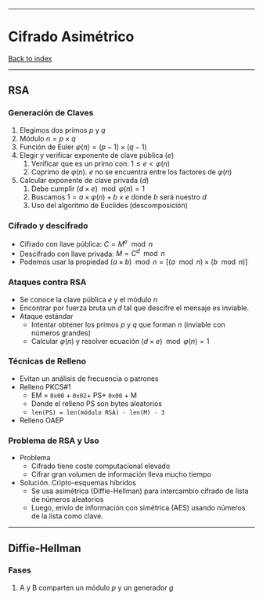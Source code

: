 
---
# Cifrado Asimétrico

[Back to index](../README.md)

---

## RSA
### Generación de Claves
1. Elegimos dos primos $p$ y $q$
2. Módulo $n=p\times q$
3. Función de Euler $\varphi(n) = (p-1)\times (q-1)$
4. Elegir y verificar exponente de clave pública ($e$)
	1. Verificar que es un primo con: $1\leq e < \varphi(n)$
	2. Coprimo de $\varphi(n)$. $e$ no se encuentra entre los factores de $\varphi(n)$
5. Calcular exponente de clave privada ($d$)
	1. Debe cumplir $(d\times e) \mod \varphi(n) = 1$
	2. Buscamos $1=a\times \varphi(n) + b \times e$ donde $b$ será nuestro $d$
	3. Uso del algoritmo de Euclides (descomposición)
### Cifrado y descifrado
- Cifrado con llave pública: $C = M^e \mod n$
- Descifrado con llave privada: $M = C^d \mod n$
- Podemos usar la propiedad $(a\times b) \mod n = [(a \mod n) \times (b \mod n)]$
### Ataques contra RSA
- Se conoce la clave pública $e$ y el módulo $n$
- Encontrar por fuerza bruta un $d$ tal que descifre el mensaje es inviable.
- Ataque estándar
	- Intentar obtener los primos $p$ y $q$ que forman $n$ (inviable con números grandes)
	- Calcular $\varphi(n)$ y resolver ecuación $(d\times e) \mod \varphi(n) = 1$
### Técnicas de Relleno
- Evitan un análisis de frecuencia o patrones
- Relleno PKCS#1
	- EM = `0x00` + `0x02`+ PS+ `0x00` + M
	- Donde el relleno PS son bytes aleatorios
	- `len(PS) = len(módulo RSA) - len(M) - 3`
- Relleno OAEP
### Problema de RSA y Uso
- Problema
	- Cifrado tiene coste computacional elevado
	- Cifrar gran volumen de información lleva mucho tiempo
- Solución. Cripto-esquemas híbridos
	- Se usa asimétrica (Diffie-Hellman) para intercambio cifrado de lista de números aleatorios
	- Luego, envío de información con simétrica (AES) usando números de la lista como clave.
---
## Diffie-Hellman
### Fases
1. A y B comparten un módulo $p$ y un generador $g$ 